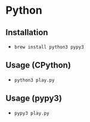 # Python

## Installation

* `brew install python3 pypy3`

## Usage (CPython)

* `python3 play.py`

## Usage (pypy3)

* `pypy3 play.py`
